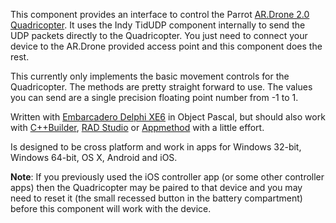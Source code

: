 This component provides an interface to control the Parrot [AR.Drone 2.0 Quadricopter](http://ardrone2.parrot.com/). It uses the Indy TidUDP component internally to send the UDP packets directly to the Quadricopter. You just need to connect your device to the AR.Drone provided access point and this component does the rest.

This currently only implements the basic movement controls for the Quadricopter. The methods are pretty straight forward to use. The values you can send are a single precision floating point number from -1 to 1. 

Written with [Embarcadero Delphi XE6](http://www.embarcadero.com/products/delphi) in Object Pascal, but should also work with [C++Builder](http://www.embarcadero.com/products/cbuilder), [RAD Studio](http://www.embarcadero.com/products/rad-studio) or [Appmethod](http://www.appmethod.com) with a little effort.

Is designed to be cross platform and work in apps for Windows 32-bit, Windows 64-bit, OS X, Android and iOS.

**Note**: If you previously used the iOS controller app (or some other controller apps) then the Quadricopter may be paired to that device and you may need to reset it (the small recessed button in the battery compartment) before this component will work with the device.